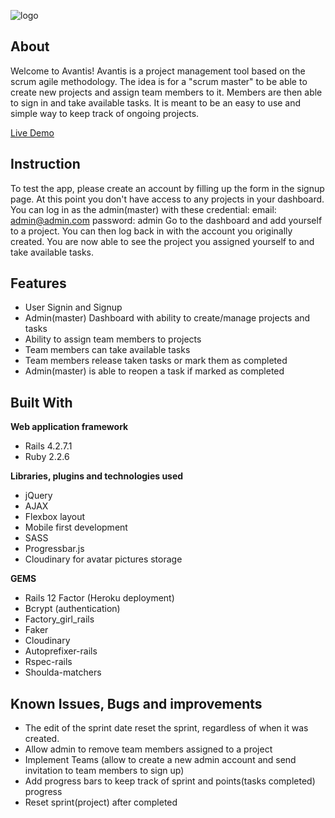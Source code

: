 ![logo](http://res.cloudinary.com/dt9ppmca8/image/upload/v1489109839/avantis-logo_qrszk2.jpg)

## About

Welcome to Avantis!
Avantis is a project management tool based on the scrum agile methodology. The idea is for a "scrum master" to be able to create new projects and assign team members to it. Members are then able to sign in and take available tasks. It is meant to be an easy to use and simple way to keep track of ongoing projects.

[Live Demo](https://avantis-app.herokuapp.com/)

## Instruction

To test the app, please create an account by filling up the form in the signup page.
At this point you don't have access to any projects in your dashboard.
You can log in as the admin(master) with these credential:
email: admin@admin.com
password: admin
Go to the dashboard and add yourself to a project. You can then log back in with the account you originally created. You are now able to see the project you assigned yourself to and take available tasks.

## Features

* User Signin and Signup
* Admin(master) Dashboard with ability to create/manage projects and tasks
* Ability to assign team members to projects
* Team members can take available tasks
* Team members release taken tasks or mark them as completed
* Admin(master) is able to reopen a task if marked as completed  

## Built With

**Web application framework**

* Rails 4.2.7.1
* Ruby 2.2.6

**Libraries, plugins and technologies used**

* jQuery
* AJAX
* Flexbox layout
* Mobile first development
* SASS
* Progressbar.js
* Cloudinary for avatar pictures storage

**GEMS**

* Rails 12 Factor (Heroku deployment)
* Bcrypt (authentication)
* Factory_girl_rails
* Faker
* Cloudinary
* Autoprefixer-rails
* Rspec-rails
* Shoulda-matchers

## Known Issues, Bugs and improvements

* The edit of the sprint date reset the sprint, regardless of when it was created.
* Allow admin to remove team members assigned to a project
* Implement Teams (allow to create a new admin account and send invitation to team members to sign up)
* Add progress bars to keep track of sprint and points(tasks completed) progress
* Reset sprint(project) after completed
